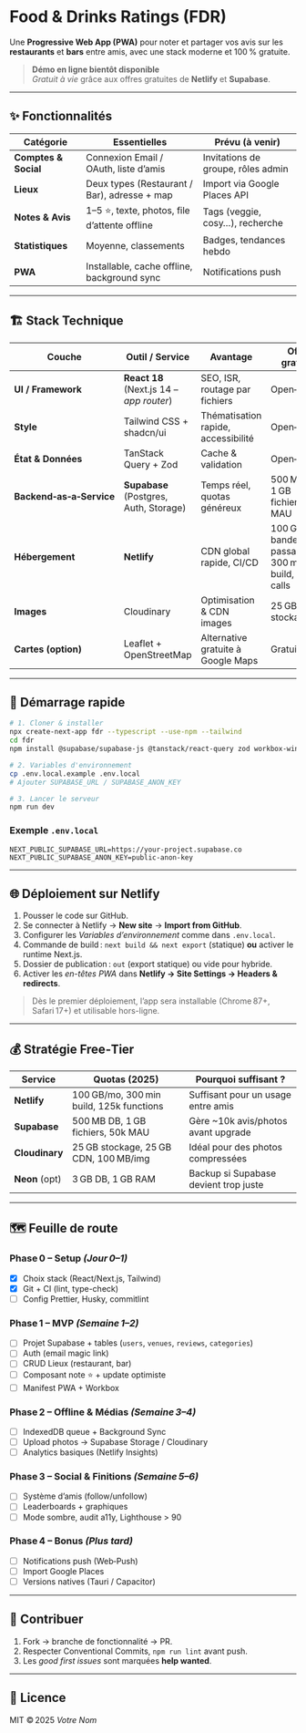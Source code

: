 # Food & Drinks Ratings (FDR)

Une **Progressive Web App (PWA)** pour noter et partager vos avis sur les **restaurants** et **bars** entre amis, avec une stack moderne et 100 % gratuite.

> **Démo en ligne bientôt disponible**  
> *Gratuit à vie* grâce aux offres gratuites de **Netlify** et **Supabase**.

---

## ✨ Fonctionnalités

| Catégorie             | Essentielles                                 | Prévu (à venir)                      |
| --------------------- | -------------------------------------------- | ------------------------------------ |
| **Comptes & Social**  | Connexion Email / OAuth, liste d’amis         | Invitations de groupe, rôles admin   |
| **Lieux**             | Deux types (Restaurant / Bar), adresse + map | Import via Google Places API         |
| **Notes & Avis**      | 1–5 ⭐, texte, photos, file d’attente offline | Tags (veggie, cosy…), recherche      |
| **Statistiques**      | Moyenne, classements                         | Badges, tendances hebdo              |
| **PWA**               | Installable, cache offline, background sync  | Notifications push                   |

---

## 🏗️ Stack Technique

| Couche                   | Outil / Service                            | Avantage                           | Offre gratuite                                  |
| ------------------------ | ------------------------------------------ | ---------------------------------- | ----------------------------------------------- |
| **UI / Framework**       | **React 18** (Next.js 14 – *app router*)   | SEO, ISR, routage par fichiers     | Open‑source                                     |
| **Style**                | Tailwind CSS + shadcn/ui                   | Thématisation rapide, accessibilité| Open‑source                                     |
| **État & Données**       | TanStack Query + Zod                       | Cache & validation                 | Open‑source                                     |
| **Backend‑as‑a‑Service** | **Supabase** (Postgres, Auth, Storage)     | Temps réel, quotas généreux        | 500 MB DB, 1 GB fichiers, 50k MAU               |
| **Hébergement**          | **Netlify**                                | CDN global rapide, CI/CD            | 100 GB bande passante, 300 min build, 125k calls |
| **Images**               | Cloudinary                                 | Optimisation & CDN images           | 25 GB stockage                                  |
| **Cartes (option)**      | Leaflet + OpenStreetMap                    | Alternative gratuite à Google Maps  | Gratuit                                         |

---

## 🚀 Démarrage rapide

```bash
# 1. Cloner & installer
npx create-next-app fdr --typescript --use-npm --tailwind
cd fdr
npm install @supabase/supabase-js @tanstack/react-query zod workbox-window

# 2. Variables d'environnement
cp .env.local.example .env.local
# Ajouter SUPABASE_URL / SUPABASE_ANON_KEY

# 3. Lancer le serveur
npm run dev
```

### Exemple `.env.local`

```env
NEXT_PUBLIC_SUPABASE_URL=https://your-project.supabase.co
NEXT_PUBLIC_SUPABASE_ANON_KEY=public-anon-key
```

---

## 🌐 Déploiement sur Netlify

1. Pousser le code sur GitHub.  
2. Se connecter à Netlify → **New site** → **Import from GitHub**.  
3. Configurer les *Variables d’environnement* comme dans `.env.local`.  
4. Commande de build : `next build && next export` (statique) **ou** activer le runtime Next.js.  
5. Dossier de publication : `out` (export statique) ou vide pour hybride.  
6. Activer les *en-têtes PWA* dans **Netlify → Site Settings → Headers & redirects**.

> Dès le premier déploiement, l’app sera installable (Chrome 87+, Safari 17+) et utilisable hors-ligne.

---

## 💰 Stratégie Free‑Tier

| Service        | Quotas (2025)                                     | Pourquoi suffisant ?                   |
| -------------- | ------------------------------------------------- | -------------------------------------- |
| **Netlify**    | 100 GB/mo, 300 min build, 125k functions           | Suffisant pour un usage entre amis     |
| **Supabase**   | 500 MB DB, 1 GB fichiers, 50k MAU                  | Gère ~10k avis/photos avant upgrade    |
| **Cloudinary** | 25 GB stockage, 25 GB CDN, 100 MB/img              | Idéal pour des photos compressées      |
| **Neon** (opt) | 3 GB DB, 1 GB RAM                                  | Backup si Supabase devient trop juste  |

---

## 🗺️ Feuille de route

### Phase 0 – Setup *(Jour 0–1)*  
- [x] Choix stack (React/Next.js, Tailwind)  
- [x] Git + CI (lint, type-check)  
- [ ] Config Prettier, Husky, commitlint  

### Phase 1 – MVP *(Semaine 1–2)*  
- [ ] Projet Supabase + tables (`users`, `venues`, `reviews`, `categories`)  
- [ ] Auth (email magic link)  
- [ ] CRUD Lieux (restaurant, bar)  
- [ ] Composant note ⭐ + update optimiste  
- [ ] Manifest PWA + Workbox  

### Phase 2 – Offline & Médias *(Semaine 3–4)*  
- [ ] IndexedDB queue + Background Sync  
- [ ] Upload photos → Supabase Storage / Cloudinary  
- [ ] Analytics basiques (Netlify Insights)  

### Phase 3 – Social & Finitions *(Semaine 5–6)*  
- [ ] Système d’amis (follow/unfollow)  
- [ ] Leaderboards + graphiques  
- [ ] Mode sombre, audit a11y, Lighthouse > 90  

### Phase 4 – Bonus *(Plus tard)*  
- [ ] Notifications push (Web‑Push)  
- [ ] Import Google Places  
- [ ] Versions natives (Tauri / Capacitor)  

---

## 🤝 Contribuer

1. Fork → branche de fonctionnalité → PR.  
2. Respecter Conventional Commits, `npm run lint` avant push.  
3. Les *good first issues* sont marquées **help wanted**.

---

## 📄 Licence

MIT © 2025 *Votre Nom*
